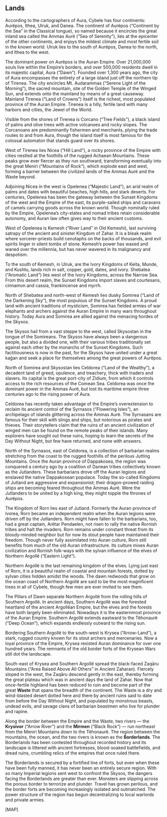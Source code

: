 ## Lands

According to the cartographers of Aura, Cybele has four continents: Aurëpos, Ithea, Ulruk, and Danea. The continent of Aurëpos (“Continent by the Sea” in the Classical tongue), so named because it encircles the great inland sea called the Ammas Aurë (“Sea of Serenity”), lies at the epicenter of the other continents, and enjoys the mildest climate and most fertile soil in the known world. Ulruk lies to the south of Aurëpos, Danea to the north, and Ithea to the west.

The dominant power on Aurëpos is the Auran Empire. Over 21,000,000 souls live within the Empire’s borders, and over 500,000 residents dwell in its majestic capital, Aura (“Dawn”). Founded over 1,300 years ago, the city of Aura encompasses the entirety of a large island just off the northern tip of Tirenea. The city encircles Mt. Audarammas (“Serene Light of the Morning”), the sacred mountain, site of the Golden Temple of the Winged Sun, and extends onto the mainland by means of a great causeway. Mainland Tirenea (“Land of Crowns”) itself is the richest, most populated province of the Auran Empire. Tirenea is a hilly, fertile land with many harbors and cities, the Jewel of the World.

Visible from the shores of Tirenea is Corcano (“Tree Fields”), a black island of palms and olive trees with active volcanoes and rocky slopes. The Corcanoans are predominantly fishermen and merchants, plying the trade routes to and from Aura, though the island itself is most famous for the colossal automaton that stands guard over its shores.

West of Tirenea lies Nicea (“Hill Land”), a rocky province of the Empire with cities nestled at the foothills of the rugged Achaean Mountains. These peaks grow ever fiercer as they run southward, transforming eventually into the great Meniri (“Mountains of Rock”), which explode east and west, forming a barrier between the civilized lands of the Ammas Aurë and the Waste beyond.

Adjoining Nicea in the west is Opelenea (“Majestic Land”), an arid realm of palms and dates with beautiful beaches, high hills, and stark deserts. For centuries, Opelenea has been the gateway between the Sunset Kingdoms of the west and the Empire of the east, its purple-sailed ships and caravans of camels carrying goods across the known world. Though nominally ruled by the Empire, Opelenea’s city-states and nomad tribes retain considerable autonomy, and Auran law often gives way to their ancient customs.

West of Opelenea is Kemesh (“River Land” in Old Kemeshi), last surviving satrapy of the ancient and sinister Kingdom of Zahar. It is a bleak realm where sorcerer-priests build cenotaphs on the backs of thousands, and evil spirits linger in silent tombs of stone. Kemesh’s power has waxed and waned over the millennia, but has never wavered in its malignancy and despotism.

To the south of Kemesh, in Ulruk, are the Ivory Kingdoms of Keita, Munde, and Kushtu, lands rich in salt, copper, gold, dates, and ivory. Shebatea (“Aromatic Land”) lies west of the Ivory Kingdoms, across the Narrow Sea. From this desert realm, the Sunset Kingdoms import slaves and courtesans, cinnamon and cassia, frankincense and myrrh.

North of Shebatea and north-west of Kemesh lies dusky Somirea (“Land of the Darkening Sky”), the most populous of the Sunset Kingdoms. A proud land with ancient traditions of mysticism, Somirea has fielded armies of war elephants and archers against the Auran Empire in many wars throughout history. Today Aura and Somirea are allied against the menacing hordes of the Skysos.

The Skysos hail from a vast steppe to the west, called Skysostan in the tongue of the Somireans. The Skysos have always been a dangerous people, but also a divided one, with their various tribes traditionally set against each other by the monarchs of the Sunset Kingdoms. Such factitiousness is now in the past, for the Skysos have united under a great kaǧan and seek a place for themselves among the great powers of Aurëpos.

North of Somirea and Skysostan lies Celdorea (“Land of the Wealthy”), a decadent land of greed, opulence, and treachery, thick with traders and slavers. Its capital is the great port-city of Zidium, from which it controls access to the rich resources of the Comean Sea. Celdorea was once the dominant power in the Ammas Aurë, but lost its maritime empire three centuries ago to the rising power of Aura.

Celdorea has recently taken advantage of the Empire’s overextension to reclaim its ancient control of the Syrnasos (“Flowering Isles”), an archipelago of islands glittering across the Ammas Aurë. The Syrnasans are famous for their skill with slings and ships, but notorious as pirates and thieves. Their storytellers claim that the ruins of an ancient civilization of winged men can be found on the remote peaks of their islands. Many explorers have sought out these ruins, hoping to learn the secrets of the Day Without Night, but few have returned, and none with answers.

North of the Syrnasos, east of Celdorea, is a collection of barbarian realms stretching from the coast to the rugged foothills of the perilous Jutting Mountains. Once the Auran province of Dappakosea, the region was conquered a century ago by a coalition of Danean tribes collectively known as the Jutlanders. These barbarians drove off the Auran legions and enslaved the native Dappakosean populace. Today the so-called Kingdoms of Jutland are aggressive and expansionist; their dragon-prowed raiding ships are becoming feared throughout the Ammas Aurë. Were the Jutlanders to be united by a high king, they might topple the thrones of Aurëpos.

The Kingdom of Rorn lies east of Jutland. Formerly the Auran province of Ivorea, Rorn became an independent realm when the Auran legions were driven off by the Jutlanders. Rorn might have fallen to the barbarians, too, had a great captain, Arëtar Pendaelen, not risen to rally the native Rornish tribes and halt the invaders. Rorn remains under constant threat from its bloody-minded neighbor but for now its stout people have maintained their freedom. Though never fully assimilated into Auran culture, Rorn still benefits from much of the old Auran infrastructure. Its culture mixes Auran civilization and Rornish folk-ways with the sylvan influence of the elves of Northern Argollë (“Eastern Light”).

Northern Argollë is the last remaining kingdom of the elves. Lying just east of Rorn, it is a beautiful realm of coastal and mountain forests, dotted by sylvan cities hidden amidst the woods. The dawn redwoods that grow on the ocean coast of Northern Argollë are said to be the most magnificent trees in all of Cybele, though few men are ever invited to see them.

The Pillars of Dawn separate Northern Argollë from the rolling hills of Southern Argollë. In ancient days, Southern Argollë was the forested heartland of the ancient Argollëan Empire, but the elves and the forests have both largely been eliminated. Nowadays it is the easternmost province of the Auran Empire. Southern Argollë extends eastward to the Tëhonaurë (“Deep Ocean”), which expands endlessly outward to the rising sun.

Bordering Southern Argollë to the south-west is Krysea (“Arrow-Land”), a stark, rugged country known for its stout archers and mercenaries. Now a loyal province of the Empire, Krysea resisted Auran dominance for over one hundred years. The remnants of the old border forts of the Krysean Wars still dot the landscape.

South-east of Krysea and Southern Argollë spread the black-faced Zaqāru Mountains (“Area Raised Above All Others” in Ancient Zaharan). Fiercely sloped in the west, the Zaqāru descend gently in the east, thereby forming the great plateau which was in ancient days the land of Zahar. Now that once-fertile highland has been reduced to ruin and become part of the great **Waste** that spans the breadth of the continent. The Waste is a dry and wind-blasted desert dotted here and there by ancient ruins said to date from before the Day Without Night, and populated by monstrous beasts, undead evils, and savage clans of barbarian beastmen who live for plunder and rapine.

Along the border between the Empire and the Waste, two rivers — the **Krysivor** (“Arrow River”) and the **Mirmen** (“Black Rock”) — run northeast from the Meniri Mountains down to the Tëhonaurë. The region between the mountains, the ocean, and the two rivers is known as the **Borderlands**. The Borderlands has been contested throughout recorded history and its landscape is littered with ancient fortresses, blood-soaked battlefields, and dread ruins, crumbling relics of the empires that once ruled there.

The Borderlands is secured by a fortified line of forts, but even when these have been fully manned, it has never been an entirely secure region. With so many Imperial legions sent west to confront the Skysos, the dangers facing the Borderlands are greater than ever. Monsters are slipping across the porous border to terrorize and plunder. Travel has grown perilous, and the border forts are becoming increasingly isolated and outmatched. The power structure of the region has begun decentralizing to local warlords and private armies.

[MAP]
